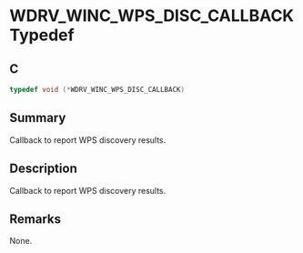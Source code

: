# WDRV_WINC_WPS_DISC_CALLBACK Typedef

## C

```c
typedef void (*WDRV_WINC_WPS_DISC_CALLBACK)

```
## Summary

Callback to report WPS discovery results.  

## Description

Callback to report WPS discovery results.

## Remarks

None. 


